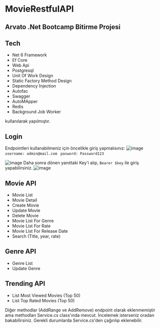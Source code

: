 # MovieRestfulAPI
## Arvato .Net Bootcamp Bitirme Projesi


## Tech

- Net 6 Framework
- Ef Core
- Web Api
- Postgresql
- Unit Of Work Design
- Static Factory Method Design
- Dependency Injection
- Autofac
- Swagger
- AutoMApper
- Redis
- Background Job Worker

kullanılarak yapılmıştır.


## Login
Endpointleri kullanabilmeniz için öncelikle giriş yapmalısınız:
![image](https://user-images.githubusercontent.com/50194817/179227903-5f53ef61-4b7b-408d-978c-916fb6d1b282.png)
     `username: admin@mail.com` 
     ` pasword: Password123` 
     
![image](https://user-images.githubusercontent.com/50194817/179230097-4ab2a829-cf94-4961-b047-f8f26a62205f.png) 
Daha sonra dönen yanıttaki Key'i alıp, `Bearer $key` ile giriş yapabilirsiniz.
![image](https://user-images.githubusercontent.com/50194817/179230268-93844b8f-705d-4029-a40c-bfe346e146d4.png)

## Movie API
- Movie List
- Movie Detail
- Create Movie
- Update Movie
- Delete Movie
- Movie List For Genre
- Movie List For Rate
- Movie List For Release Date
- Search (Title, year, rate)

## Genre API
- Genre List
- Update Genre

## Trending API
- List Most Viewed Movies (Top 50)
- List Top Rated Movies (Top 50)

Diğer methodlar (AddRange ve AddRemove) endpoint olarak eklenmemiştir ama methodları Service.cs class'ında mevcut. İncelemek isterseniz oradan bakabilirsiniz. Gerekli durumlarda Service.cs'den çağırılıp eklenebilir.
